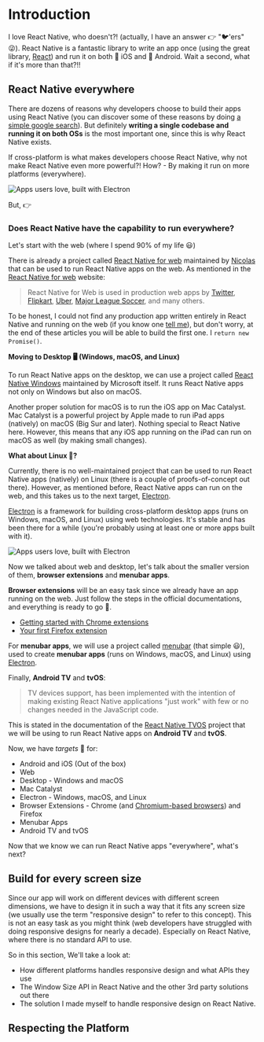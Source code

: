 # Introduction

I love React Native, who doesn't?! (actually, I have an answer 👉 "🐦'ers" 😜). React Native is a fantastic library to write an app once (using the great library, [React](https://reactjs.org/)) and run it on both 🍎 iOS and 🤖 Android. Wait a second, what if it's more than that?!!

## React Native everywhere

There are dozens of reasons why developers choose to build their apps using React Native (you can discover some of these reasons by doing [a simple google search](https://googlethatforyou.com?q=Why%20Use%20React%20Native%20for%20Your%20Mobile%20App?)). But definitely **writing a single codebase and running it on both OSs** is the most important one, since this is why React Native exists.

If cross-platform is what makes developers choose React Native, why not make React Native even more powerful?! How? - By making it run on more platforms (everywhere).

![Apps users love, built with Electron](/react-native-everywhere.jpg)

But, 👉

### Does React Native have the capability to run everywhere?

Let's start with the web (where I spend 90% of my life 😃)

There is already a project called [React Native for web](https://necolas.github.io/react-native-web/) maintained by [Nicolas](https://twitter.com/necolas) that can be used to run React Native apps on the web. As mentioned in the [React Native for web](https://necolas.github.io/react-native-web/) website:

> React Native for Web is used in production web apps by [Twitter](https://twitter.com/), [Flipkart](https://twitter.com/naqvitalha/status/969577892991549440), [Uber](https://www.youtube.com/watch?v=RV9rxrNIxnY), [Major League Soccer](https://matchcenter.mlssoccer.com/), and many others.

To be honest, I could not find any production app written entirely in React Native and running on the web (if you know one [tell me](https://twitter.com/compose/tweet?text=@yamankatby)), but don't worry, at the end of these articles you will be able to build the first one. I `return new Promise()`.

**Moving to Desktop 🖥 (Windows, macOS, and Linux)**

To run React Native apps on the desktop, we can use a project called [React Native Windows](https://microsoft.github.io/react-native-windows/) maintained by Microsoft itself. It runs React Native apps not only on Windows but also on macOS.

Another proper solution for macOS is to run the iOS app on Mac Catalyst. Mac Catalyst is a powerful project by Apple made to run iPad apps (natively) on macOS (Big Sur and later). Nothing special to React Native here. However, this means that any iOS app running on the iPad can run on macOS as well (by making small changes).

**What about Linux 🐧?**

Currently, there is no well-maintained project that can be used to run React Native apps (natively) on Linux (there is a couple of proofs-of-concept out there). However, as mentioned before, React Native apps can run on the web, and this takes us to the next target, [Electron](https://electronjs.org/).

[Electron](https://electronjs.org/) is a framework for building cross-platform desktop apps (runs on Windows, macOS, and Linux) using web technologies. It's stable and has been there for a while (you're probably using at least one or more apps built with it).

![Apps users love, built with Electron](/electron-showcase-apps.jpg)

Now we talked about web and desktop, let's talk about the smaller version of them, **browser extensions** and **menubar apps**.

**Browser extensions** will be an easy task since we already have an app running on the web. Just follow the steps in the official documentations, and everything is ready to go 💨.

- [Getting started with Chrome extensions](https://developer.chrome.com/docs/extensions/mv3/getstarted/)
- [Your first Firefox extension](https://developer.mozilla.org/en-US/docs/Mozilla/Add-ons/WebExtensions/Your_first_WebExtension)

For **menubar apps**, we will use a project called [menubar](https://github.com/maxogden/menubar) (that simple 😃), used to create **menubar apps** (runs on Windows, macOS, and Linux) using [Electron](https://electronjs.org/).

Finally, **Android TV** and **tvOS**:

> TV devices support, has been implemented with the intention of making existing React Native applications "just work" with few or no changes needed in the JavaScript code.

This is stated in the documentation of the [React Native TVOS](https://github.com/react-native-tvos/react-native-tvos) project that we will be using to run React Native apps on **Android TV** and **tvOS**.

Now, we have _targets_ 🎯 for:

- Android and iOS (Out of the box)
- Web
- Desktop - Windows and macOS
- Mac Catalyst
- Electron - Windows, macOS, and Linux
- Browser Extensions - Chrome (and [Chromium-based browsers](https://wikipedia.org/wiki/Chromium_(web_browser))) and Firefox
- Menubar Apps
- Android TV and tvOS

Now that we know we can run React Native apps "everywhere", what's next?

## Build for every screen size

Since our app will work on different devices with different screen dimensions, we have to design it in such a way that it fits any screen size (we usually use the term "responsive design" to refer to this concept). This is not an easy task as you might think (web developers have struggled with doing responsive designs for nearly a decade). Especially on React Native, where there is no standard API to use.

So in this section, We'll take a look at:

- How different platforms handles responsive design and what APIs they use
- The Window Size API in React Native and the other 3rd party solutions out there
- The solution I made myself to handle responsive design on React Native.

## Respecting the Platform
